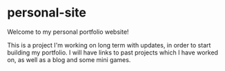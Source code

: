 # personal-site
Welcome to my personal portfolio website!

This is a project I'm working on long term with updates, in order to start building my portfolio.
I will have links to past projects which I have worked on, as well as a blog and some mini games.

